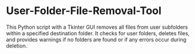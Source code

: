 # User-Folder-File-Removal-Tool
This Python script with a Tkinter GUI removes all files from user subfolders within a specified destination folder. It checks for user folders, deletes files, and provides warnings if no folders are found or if any errors occur during deletion.
